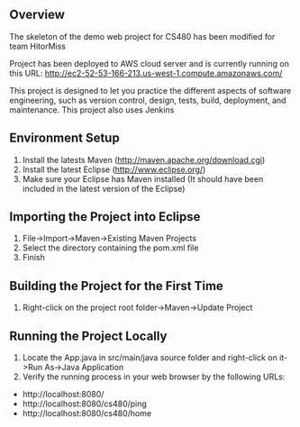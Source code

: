 Overview
--------

The skeleton of the demo web project for CS480 has been modified for team HitorMiss

Project has been deployed to AWS cloud server and is currently running on this URL:
http://ec2-52-53-166-213.us-west-1.compute.amazonaws.com/

This project is designed to let you practice the different aspects of software engineering, such as version control, design, tests, build, deployment, and maintenance.
This project also uses Jenkins

Environment Setup
-----------------

1. Install the latests Maven (http://maven.apache.org/download.cgi)
2. Install the latest Eclipse (http://www.eclipse.org/)
3. Make sure your Eclipse has Maven installed (It should have been included in the latest version of the Eclipse)

Importing the Project into Eclipse
----------------------------------

1. File->Import->Maven->Existing Maven Projects
2. Select the directory containing the pom.xml file
3. Finish

Building the Project for the First Time
---------------------------------------
1. Right-click on the project root folder->Maven->Update Project

Running the Project Locally
----------------------------------------
1. Locate the App.java in src/main/java source folder and right-click on it->Run As->Java Application
2. Verify the running process in your web browser by the following URLs:

- http://localhost:8080/
- http://localhost:8080/cs480/ping
- http://localhost:8080/cs480/home

